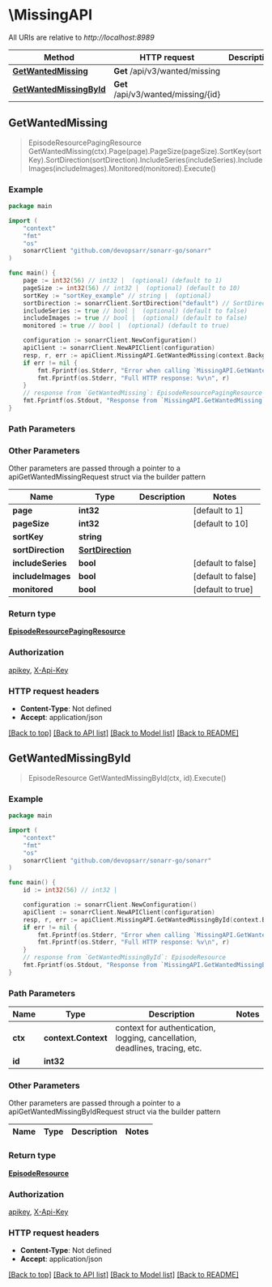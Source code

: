 # \MissingAPI

All URIs are relative to *http://localhost:8989*

Method | HTTP request | Description
------------- | ------------- | -------------
[**GetWantedMissing**](MissingAPI.md#GetWantedMissing) | **Get** /api/v3/wanted/missing | 
[**GetWantedMissingById**](MissingAPI.md#GetWantedMissingById) | **Get** /api/v3/wanted/missing/{id} | 



## GetWantedMissing

> EpisodeResourcePagingResource GetWantedMissing(ctx).Page(page).PageSize(pageSize).SortKey(sortKey).SortDirection(sortDirection).IncludeSeries(includeSeries).IncludeImages(includeImages).Monitored(monitored).Execute()



### Example

```go
package main

import (
	"context"
	"fmt"
	"os"
	sonarrClient "github.com/devopsarr/sonarr-go/sonarr"
)

func main() {
	page := int32(56) // int32 |  (optional) (default to 1)
	pageSize := int32(56) // int32 |  (optional) (default to 10)
	sortKey := "sortKey_example" // string |  (optional)
	sortDirection := sonarrClient.SortDirection("default") // SortDirection |  (optional)
	includeSeries := true // bool |  (optional) (default to false)
	includeImages := true // bool |  (optional) (default to false)
	monitored := true // bool |  (optional) (default to true)

	configuration := sonarrClient.NewConfiguration()
	apiClient := sonarrClient.NewAPIClient(configuration)
	resp, r, err := apiClient.MissingAPI.GetWantedMissing(context.Background()).Page(page).PageSize(pageSize).SortKey(sortKey).SortDirection(sortDirection).IncludeSeries(includeSeries).IncludeImages(includeImages).Monitored(monitored).Execute()
	if err != nil {
		fmt.Fprintf(os.Stderr, "Error when calling `MissingAPI.GetWantedMissing``: %v\n", err)
		fmt.Fprintf(os.Stderr, "Full HTTP response: %v\n", r)
	}
	// response from `GetWantedMissing`: EpisodeResourcePagingResource
	fmt.Fprintf(os.Stdout, "Response from `MissingAPI.GetWantedMissing`: %v\n", resp)
}
```

### Path Parameters



### Other Parameters

Other parameters are passed through a pointer to a apiGetWantedMissingRequest struct via the builder pattern


Name | Type | Description  | Notes
------------- | ------------- | ------------- | -------------
 **page** | **int32** |  | [default to 1]
 **pageSize** | **int32** |  | [default to 10]
 **sortKey** | **string** |  | 
 **sortDirection** | [**SortDirection**](SortDirection.md) |  | 
 **includeSeries** | **bool** |  | [default to false]
 **includeImages** | **bool** |  | [default to false]
 **monitored** | **bool** |  | [default to true]

### Return type

[**EpisodeResourcePagingResource**](EpisodeResourcePagingResource.md)

### Authorization

[apikey](../README.md#apikey), [X-Api-Key](../README.md#X-Api-Key)

### HTTP request headers

- **Content-Type**: Not defined
- **Accept**: application/json

[[Back to top]](#) [[Back to API list]](../README.md#documentation-for-api-endpoints)
[[Back to Model list]](../README.md#documentation-for-models)
[[Back to README]](../README.md)


## GetWantedMissingById

> EpisodeResource GetWantedMissingById(ctx, id).Execute()



### Example

```go
package main

import (
	"context"
	"fmt"
	"os"
	sonarrClient "github.com/devopsarr/sonarr-go/sonarr"
)

func main() {
	id := int32(56) // int32 | 

	configuration := sonarrClient.NewConfiguration()
	apiClient := sonarrClient.NewAPIClient(configuration)
	resp, r, err := apiClient.MissingAPI.GetWantedMissingById(context.Background(), id).Execute()
	if err != nil {
		fmt.Fprintf(os.Stderr, "Error when calling `MissingAPI.GetWantedMissingById``: %v\n", err)
		fmt.Fprintf(os.Stderr, "Full HTTP response: %v\n", r)
	}
	// response from `GetWantedMissingById`: EpisodeResource
	fmt.Fprintf(os.Stdout, "Response from `MissingAPI.GetWantedMissingById`: %v\n", resp)
}
```

### Path Parameters


Name | Type | Description  | Notes
------------- | ------------- | ------------- | -------------
**ctx** | **context.Context** | context for authentication, logging, cancellation, deadlines, tracing, etc.
**id** | **int32** |  | 

### Other Parameters

Other parameters are passed through a pointer to a apiGetWantedMissingByIdRequest struct via the builder pattern


Name | Type | Description  | Notes
------------- | ------------- | ------------- | -------------


### Return type

[**EpisodeResource**](EpisodeResource.md)

### Authorization

[apikey](../README.md#apikey), [X-Api-Key](../README.md#X-Api-Key)

### HTTP request headers

- **Content-Type**: Not defined
- **Accept**: application/json

[[Back to top]](#) [[Back to API list]](../README.md#documentation-for-api-endpoints)
[[Back to Model list]](../README.md#documentation-for-models)
[[Back to README]](../README.md)

